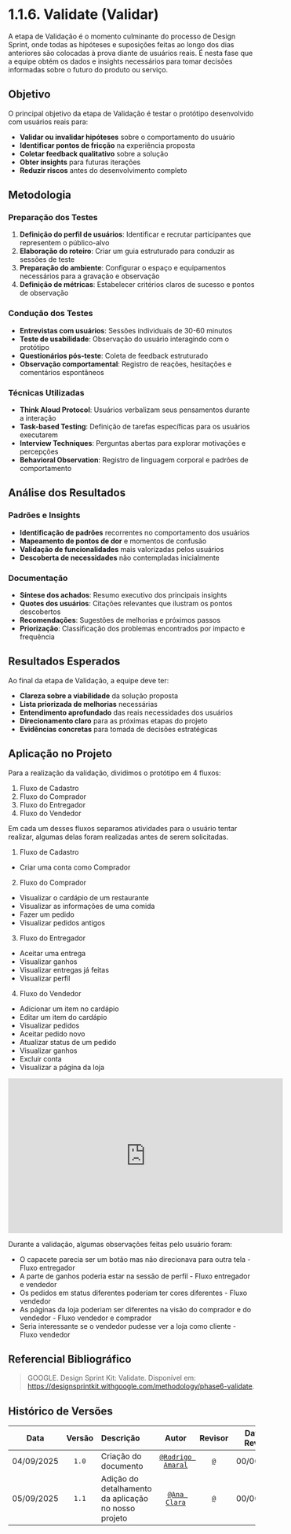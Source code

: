 # 1.1.6. Validate (Validar)

A etapa de Validação é o momento culminante do processo de Design Sprint, onde todas as hipóteses e suposições feitas ao longo dos dias anteriores são colocadas à prova diante de usuários reais. É nesta fase que a equipe obtém os dados e insights necessários para tomar decisões informadas sobre o futuro do produto ou serviço.

## Objetivo

O principal objetivo da etapa de Validação é testar o protótipo desenvolvido com usuários reais para:

- **Validar ou invalidar hipóteses** sobre o comportamento do usuário
- **Identificar pontos de fricção** na experiência proposta
- **Coletar feedback qualitativo** sobre a solução
- **Obter insights** para futuras iterações
- **Reduzir riscos** antes do desenvolvimento completo

## Metodologia

### Preparação dos Testes

1. **Definição do perfil de usuários**: Identificar e recrutar participantes que representem o público-alvo
2. **Elaboração do roteiro**: Criar um guia estruturado para conduzir as sessões de teste
3. **Preparação do ambiente**: Configurar o espaço e equipamentos necessários para a gravação e observação
4. **Definição de métricas**: Estabelecer critérios claros de sucesso e pontos de observação

### Condução dos Testes

- **Entrevistas com usuários**: Sessões individuais de 30-60 minutos
- **Teste de usabilidade**: Observação do usuário interagindo com o protótipo
- **Questionários pós-teste**: Coleta de feedback estruturado
- **Observação comportamental**: Registro de reações, hesitações e comentários espontâneos

### Técnicas Utilizadas

- **Think Aloud Protocol**: Usuários verbalizam seus pensamentos durante a interação
- **Task-based Testing**: Definição de tarefas específicas para os usuários executarem
- **Interview Techniques**: Perguntas abertas para explorar motivações e percepções
- **Behavioral Observation**: Registro de linguagem corporal e padrões de comportamento

## Análise dos Resultados

### Padrões e Insights

- **Identificação de padrões** recorrentes no comportamento dos usuários
- **Mapeamento de pontos de dor** e momentos de confusão
- **Validação de funcionalidades** mais valorizadas pelos usuários
- **Descoberta de necessidades** não contempladas inicialmente

### Documentação

- **Síntese dos achados**: Resumo executivo dos principais insights
- **Quotes dos usuários**: Citações relevantes que ilustram os pontos descobertos
- **Recomendações**: Sugestões de melhorias e próximos passos
- **Priorização**: Classificação dos problemas encontrados por impacto e frequência

## Resultados Esperados

Ao final da etapa de Validação, a equipe deve ter:

- **Clareza sobre a viabilidade** da solução proposta
- **Lista priorizada de melhorias** necessárias
- **Entendimento aprofundado** das reais necessidades dos usuários
- **Direcionamento claro** para as próximas etapas do projeto
- **Evidências concretas** para tomada de decisões estratégicas

## Aplicação no Projeto

Para a realização da validação, dividimos o protótipo em 4 fluxos:

1. Fluxo de Cadastro
2. Fluxo do Comprador
3. Fluxo do Entregador
4. Fluxo do Vendedor

Em cada um desses fluxos separamos atividades para o usuário tentar realizar, algumas delas foram realizadas antes de serem solicitadas.

1. Fluxo de Cadastro
- Criar uma conta como Comprador

2. Fluxo do Comprador
- Visualizar o cardápio de um restaurante
- Visualizar as informações de uma comida
- Fazer um pedido
- Visualizar pedidos antigos

3. Fluxo do Entregador
- Aceitar uma entrega
- Visualizar ganhos
- Visualizar entregas já feitas
- Visualizar perfil

4. Fluxo do Vendedor 
- Adicionar um item no cardápio
- Editar um item do cardápio
- Visualizar pedidos
- Aceitar pedido novo
- Atualizar status de um pedido
- Visualizar ganhos
- Excluir conta
- Visualizar a página da loja

<!-- Descrever como a validação foi aplicada especificamente neste projeto -->

<iframe width="560" height="315" src="https://www.youtube.com/embed/LQaCPllLyoA?si=MmidKlxuqiXz5zIz" title="YouTube video player" frameborder="0" allow="accelerometer; autoplay; clipboard-write; encrypted-media; gyroscope; picture-in-picture; web-share" referrerpolicy="strict-origin-when-cross-origin" allowfullscreen></iframe>

Durante a validação, algumas observações feitas pelo usuário foram:

- O capacete parecia ser um botão mas não direcionava para outra tela - Fluxo entregador
- A parte de ganhos poderia estar na sessão de perfil - Fluxo entregador e vendedor
- Os pedidos em status diferentes poderiam ter cores diferentes - Fluxo vendedor
- As páginas da loja poderiam ser diferentes na visão do comprador e do vendedor - Fluxo vendedor e comprador
- Seria interessante se o vendedor pudesse ver a loja como cliente - Fluxo vendedor

## Referencial Bibliográfico

> GOOGLE. Design Sprint Kit: Validate. Disponível em: https://designsprintkit.withgoogle.com/methodology/phase6-validate.
## Histórico de Versões

|  **Data**  | **Versão** | **Descrição**        |         **Autor**          |        **Revisor**         | **Data da Revisão** |
| :--------: | :--------: | :------------------- | :------------------------: | :------------------------: | :-----------------: |
| 04/09/2025 |   `1.0`    | Criação do documento | [`@Rodrigo Amaral`](https://github.com/rodrigoFAmaral) | [`@`](https://github.com/) |     00/00/0000      |
| 05/09/2025 |   `1.1`    | Adição do detalhamento da aplicação no nosso projeto | [`@Ana Clara`](https://github.com/anabborges) | [`@`](https://github.com/) |     00/00/0000      |